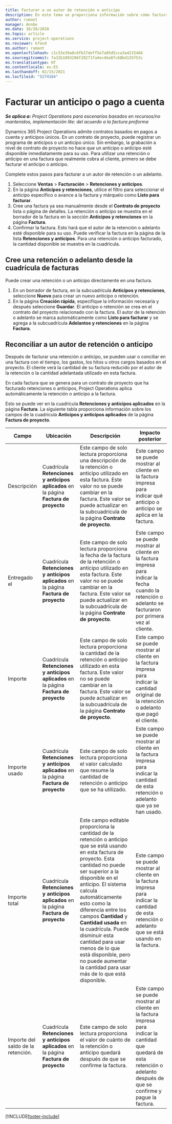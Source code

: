 ```yaml
---
title: Facturar a un autor de retención o anticipo
description: En este tema se proporciona información sobre cómo facturar a un autor de la retención o anticipo en Project Operations.
author: rumant
manager: Annbe
ms.date: 10/20/2020
ms.topic: article
ms.service: project-operations
ms.reviewer: kfend
ms.author: rumant
ms.openlocfilehash: c1c53e39a8c6fb27deff5e7a05d5cca3a4215466
ms.sourcegitcommit: fa32b1893286f20271fa4ec4be8fc68bd135f53c
ms.translationtype: HT
ms.contentlocale: es-ES
ms.lasthandoff: 02/15/2021
ms.locfileid: "5274164"
---
```

# <a name="invoice-a-retainer-or-an-advance"></a>Facturar un anticipo o pago a cuenta

_**Se aplica a:** Project Operations para escenarios basados en recursos/no mantenidos, implementación lite: del acuerdo a la factura proforma_

Dynamics 365 Project Operations admite contratos basados en pagos a cuenta y anticipos únicos. En un contrato de proyecto, puede registrar un programa de anticipos o un anticipo único. Sin embargo, la grabación a nivel de contrato de proyecto no hace que un anticipo o anticipo esté disponible inmediatamente para su uso. Para utilizar una retención o anticipo en una factura que realmente cobra al cliente, primero se debe facturar el anticipo o anticipo.

Complete estos pasos para facturar a un autor de retención o un adelanto.

1. Seleccione **Ventas** > **Facturación** > **Retenciones y anticipos**. 
2. En la página **Anticipos y retenciones**, utilice el filtro para seleccionar el anticipo específico o avance a la factura y márquelo como **Listo para facturar**.
3. Cree una factura ya sea manualmente desde el **Contrato de proyecto** lista o página de detalles. La retención o anticipo se muestra en el borrador de la factura en la sección **Anticipos y retenciones** en la página **Factura**.
4. Confirmar la factura. Esto hará que el autor de la retención o adelanto esté disponible para su uso. Puede verificar la factura en la página de la lista **Retenciones y anticipos**. Para una retención o anticipo facturado, la cantidad disponible se muestra en la cuadrícula.

## <a name="create-a-retainer-or-advance-from-the-invoice-grid"></a>Cree una retención o adelanto desde la cuadrícula de facturas

Puede crear una retención o un anticipo directamente en una factura.

1. En un borrador de factura, en la subcuadrícula **Anticipos y retenciones**, seleccione **Nuevo** para crear un nuevo anticipo o retención. 
2. En la página **Creación rápida**, especifique la información necesaria y después seleccione **Guardar**. El anticipo o retención se crea en el contrato del proyecto relacionado con la factura. El autor de la retención o adelanto se marca automáticamente como **Listo para facturar** y se agrega a la subcuadrícula **Adelantos y retenciones** en la página **Factura**.

## <a name="reconcile-an-invoiced-retainer-or-advance"></a>Reconciliar a un autor de retención o anticipo

Después de facturar una retención o anticipo, se pueden usar o conciliar en una factura con el tiempo, los gastos, los hitos u otros cargos basados en el proyecto. El cliente verá la cantidad de su factura reducido por el autor de la retención o la cantidad adelantada utilizado en esta factura.

En cada factura que se genera para un contrato de proyecto que ha facturado retenciones o anticipos, Project Operations aplica automáticamente la retención o anticipo a la factura.

Esto se puede ver en la cuadrícula **Retenciones y anticipos aplicados** en la página **Factura**. La siguiente tabla proporciona información sobre los campos de la cuadrícula **Anticipos y anticipos aplicados** de la página **Factura de proyecto**.

| Campo | Ubicación | Descripción | Impacto posterior |
| --- | --- | --- | --- |
| Descripción | Cuadrícula **Retenciones y anticipos aplicados** en la página **Factura de proyecto** |Este campo de solo lectura proporciona una descripción de la retención o anticipo utilizado en esta factura. Este valor no se puede cambiar en la factura. Este valor se puede actualizar en la subcuadrícula de la página **Contrato de proyecto**. | Este campo se puede mostrar al cliente en la factura impresa para indicar qué anticipo o anticipo se aplica en la factura. |
| Entregado el | Cuadrícula **Retenciones y anticipos aplicados** en la página **Factura de proyecto**  | Este campo de solo lectura proporciona la fecha de la factura de la retención o anticipo utilizado en esta factura. Este valor no se puede cambiar en la factura. Este valor se puede actualizar en la subcuadrícula de la página **Contrato de proyecto**. | Este campo se puede mostrar al cliente en la factura impresa para indicar la fecha cuando la retención o adelanto se facturaron por primera vez al cliente. |
| Importe | Cuadrícula **Retenciones y anticipos aplicados** en la página **Factura de proyecto**  | Este campo de solo lectura proporciona la cantidad de la retención o anticipo utilizado en esta factura. Este valor no se puede cambiar en la factura. Este valor se puede actualizar en la subcuadrícula de la página **Contrato de proyecto**. | Este campo se puede mostrar al cliente en la factura impresa para indicar la cantidad original de la retención o adelanto que pagó el cliente. |
| Importe usado | Cuadrícula **Retenciones y anticipos aplicados** en la página **Factura de proyecto**  | Este campo de solo lectura proporciona el valor calculado que resume la cantidad de retención o anticipo que se ha utilizado. | Este campo se puede mostrar al cliente en la factura impresa para indicar la cantidad de esta retención o adelanto que ya se han usado. |
| Importe total | Cuadrícula **Retenciones y anticipos aplicados** en la página **Factura de proyecto**  | Este campo editable proporciona la cantidad de la retención o anticipo que se está usando en esta factura de proyecto. Esta cantidad no puede ser superior a la disponible en el anticipo. El sistema calcula automáticamente esto como la diferencia entre los campos **Cantidad** y **Cantidad usada** en la cuadrícula. Puede disminuir esta cantidad para usar menos de lo que está disponible, pero no puede aumentar la cantidad para usar más de lo que está disponible. | Este campo se puede mostrar al cliente en la factura impresa para indicar la cantidad de esta retención o adelanto que se está usando en la factura. |
| Importe del saldo de la retención. | Cuadrícula **Retenciones y anticipos aplicados** en la página **Factura de proyecto**  | Este campo de solo lectura proporciona el valor de cuánto de la retención o anticipo quedará después de que se confirme la factura. | Este campo se puede mostrar al cliente en la factura impresa para indicar la cantidad que quedará de esta retención o adelanto después de que se confirme y pague la factura. |


[!INCLUDE[footer-include](../../includes/footer-banner.md)]